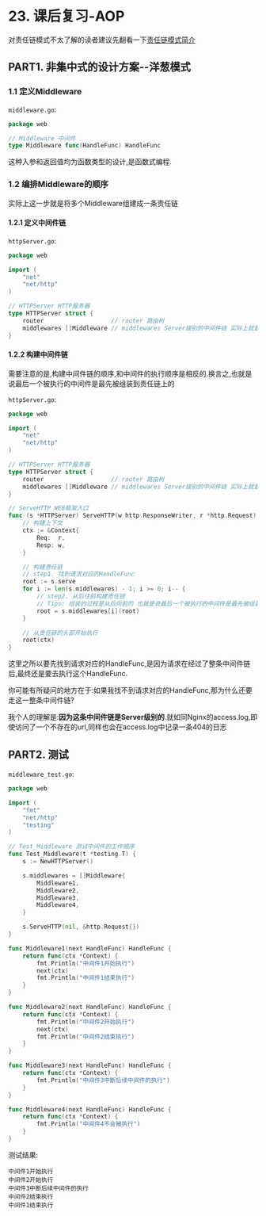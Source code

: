 # 23. 课后复习-AOP

对责任链模式不太了解的读者建议先翻看一下[责任链模式简介](https://github.com/rayallen20/GoInAction/blob/master/note/%E7%AC%AC2%E5%91%A8-Web%E6%A1%86%E6%9E%B6%E4%B9%8BContext%E4%B8%8EAOP%E6%96%B9%E6%A1%88/PART5.%20Appendix/%E9%99%84%E5%BD%951.%20%E8%B4%A3%E4%BB%BB%E9%93%BE%E6%A8%A1%E5%BC%8F.md)

## PART1. 非集中式的设计方案--洋葱模式

### 1.1 定义Middleware

`middleware.go`:

```go
package web

// Middleware 中间件
type Middleware func(HandleFunc) HandleFunc
```

这种入参和返回值均为函数类型的设计,是函数式编程.

### 1.2 编排Middleware的顺序

实际上这一步就是将多个Middleware组建成一条责任链

#### 1.2.1  定义中间件链

`httpServer.go`:

```go
package web

import (
	"net"
	"net/http"
)

// HTTPServer HTTP服务器
type HTTPServer struct {
	router                   // router 路由树
	middlewares []Middleware // middlewares Server级别的中间件链 实际上就是责任链 所有的请求都会经过这个链的处理
}
```

#### 1.2.2 构建中间件链

需要注意的是,构建中间件链的顺序,和中间件的执行顺序是相反的.换言之,也就是说最后一个被执行的中间件是最先被组装到责任链上的

`httpServer.go`:

```go
package web

import (
	"net"
	"net/http"
)

// HTTPServer HTTP服务器
type HTTPServer struct {
	router                   // router 路由树
	middlewares []Middleware // middlewares Server级别的中间件链 实际上就是责任链 所有的请求都会经过这个链的处理
}

// ServeHTTP WEB框架入口
func (s *HTTPServer) ServeHTTP(w http.ResponseWriter, r *http.Request) {
	// 构建上下文
	ctx := &Context{
		Req:  r,
		Resp: w,
	}

	// 构建责任链
	// step1. 找到请求对应的HandleFunc
	root := s.serve
	for i := len(s.middlewares) - 1; i >= 0; i-- {
		// step2. 从后往前构建责任链
		// Tips: 组装的过程是从后向前的 也就是说最后一个被执行的中间件是最先被组装到责任链上的
		root = s.middlewares[i](root)
	}

	// 从责任链的头部开始执行
	root(ctx)
}
```

这里之所以要先找到请求对应的HandleFunc,是因为请求在经过了整条中间件链后,最终还是要去执行这个HandleFunc.

你可能有所疑问的地方在于:如果我找不到请求对应的HandleFunc,那为什么还要走这一整条中间件链?

我个人的理解是:**因为这条中间件链是Server级别的**.就如同Nginx的access.log,即使访问了一个不存在的url,同样也会在access.log中记录一条404的日志

## PART2. 测试

`middleware_test.go`:

```go
package web

import (
	"fmt"
	"net/http"
	"testing"
)

// Test_Middleware 测试中间件的工作顺序
func Test_Middleware(t *testing.T) {
	s := NewHTTPServer()

	s.middlewares = []Middleware{
		Middleware1,
		Middleware2,
		Middleware3,
		Middleware4,
	}

	s.ServeHTTP(nil, &http.Request{})
}

func Middleware1(next HandleFunc) HandleFunc {
	return func(ctx *Context) {
		fmt.Println("中间件1开始执行")
		next(ctx)
		fmt.Println("中间件1结束执行")
	}
}

func Middleware2(next HandleFunc) HandleFunc {
	return func(ctx *Context) {
		fmt.Println("中间件2开始执行")
		next(ctx)
		fmt.Println("中间件2结束执行")
	}
}

func Middleware3(next HandleFunc) HandleFunc {
	return func(ctx *Context) {
		fmt.Println("中间件3中断后续中间件的执行")
	}
}

func Middleware4(next HandleFunc) HandleFunc {
	return func(ctx *Context) {
		fmt.Println("中间件4不会被执行")
	}
}
```

测试结果:

```
中间件1开始执行
中间件2开始执行
中间件3中断后续中间件的执行
中间件2结束执行
中间件1结束执行
```